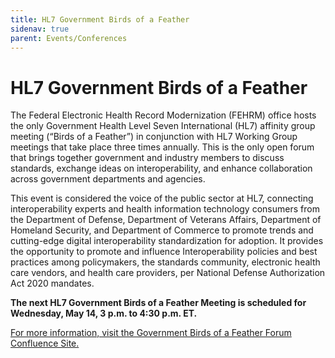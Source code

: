 ```yaml
---
title: HL7 Government Birds of a Feather
sidenav: true
parent: Events/Conferences
---
```

# HL7 Government Birds of a Feather

The Federal Electronic Health Record Modernization (FEHRM) office hosts the only Government Health Level Seven International (HL7) affinity group meeting (“Birds of a Feather”) in conjunction with HL7 Working Group meetings that take place three times annually. This is the only open forum that brings together government and industry members to discuss standards, exchange ideas on interoperability, and enhance collaboration across government departments and agencies.

This event is considered the voice of the public sector at HL7, connecting interoperability experts and health information technology consumers from the Department of Defense, Department of Veterans Affairs, Department of Homeland Security, and Department of Commerce to promote trends and cutting-edge digital interoperability standardization for adoption. It provides the opportunity to promote and influence Interoperability policies and best practices among policymakers, the standards community, electronic health care vendors, and health care providers, per National Defense Authorization Act 2020 mandates.

**The next HL7 Government Birds of a Feather Meeting is scheduled for Wednesday, May 14, 3 p.m. to 4:30 p.m. ET.** 


[For more information, visit the Government Birds of a Feather Forum Confluence Site.](https://confluence.hl7.org/display/BFG/Government+Birds+of+a+Feather+Forum)

